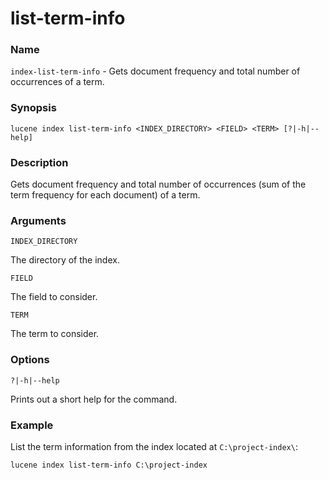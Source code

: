 # list-term-info

### Name

`index-list-term-info` - Gets document frequency and total number of occurrences of a term.

### Synopsis

```console
lucene index list-term-info <INDEX_DIRECTORY> <FIELD> <TERM> [?|-h|--help]
```

### Description

Gets document frequency and total number of occurrences (sum of the term frequency for each document) of a term.

### Arguments

`INDEX_DIRECTORY`

The directory of the index.

`FIELD`

The field to consider.

`TERM`

The term to consider.

### Options

`?|-h|--help`

Prints out a short help for the command.

### Example

List the term information from the index located at `C:\project-index\`:

```console
lucene index list-term-info C:\project-index
```

